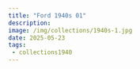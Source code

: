 ```yaml
---
title: "Ford 1940s 01"
description: 
image: /img/collections/1940s-1.jpg
date: 2025-05-23
tags: 
 - collections1940
---
```


